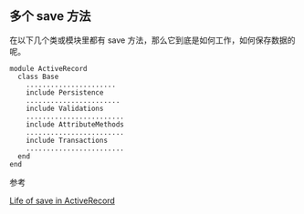 ## 多个 save 方法

在以下几个类或模块里都有 save 方法，那么它到底是如何工作，如何保存数据的呢。

```
module ActiveRecord
  class Base
    ......................
    include Persistence
    .......................
    include Validations
    ........................
    include AttributeMethods
    ........................
    include Transactions
    ........................
  end
end
```

参考

[Life of save in ActiveRecord](http://blog.bigbinary.com/2013/01/15/live-of-save-in-activerecord.html)

